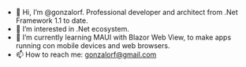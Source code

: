 - 👋 Hi, I’m @gonzalorf. Professional developer and architect from .Net Framework 1.1 to date.
- 👀 I’m interested in .Net ecosystem.
- 🌱 I’m currently learning MAUI with Blazor Web View, to make apps running con mobile devices and web browsers.
- 📫 How to reach me: gonzalorf@gmail.com

<!---
gonzalorf/gonzalorf is a ✨ special ✨ repository because its `README.md` (this file) appears on your GitHub profile.
You can click the Preview link to take a look at your changes.
--->
